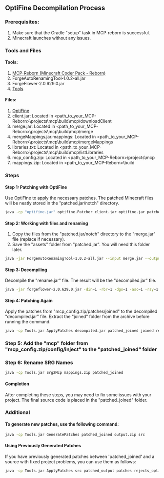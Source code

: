 ## OptiFine Decompilation Process

### Prerequisites:

1. Make sure that the Gradle "setup" task in MCP-reborn is successful.
2. Minecraft launches without any issues.

### Tools and Files
#### Tools:
1. [MCP-Reborn (Minecraft Coder Pack - Reborn)](https://github.com/Hexeption/MCP-Reborn)
2. ForgeAutoRenamingTool-1.0.2-all.jar
3. ForgeFlower-2.0.629.0.jar
4. [Tools](https://github.com/0deans/Tools)
#### Files:
1. [OptiFine](https://www.optifine.net/downloads)
2. client.jar: Located in <path_to_your_MCP-Reborn>\projects\mcp\build\mcp\downloadClient
3. merge.jar: Located in <path_to_your_MCP-Reborn>\projects\mcp\build\mcp\merge
4. mergeMappings.jar.mappings: Located in <path_to_your_MCP-Reborn>\projects\mcp\build\mcp\mergeMappings
5. libraries.txt: Located in <path_to_your_MCP-Reborn>\projects\mcp\build\mcp\listLibraries
6. mcp_config.zip: Located in <path_to_your_MCP-Reborn>\projects\mcp
7. mappings.zip: Located in <path_to_your_MCP-Reborn>\build

### Steps
#### Step 1: Patching with OptiFine

Use OptiFine to apply the necessary patches. The patched Minecraft files will be neatly stored in the "patched.jar/notch" directory.

```bash
java -cp "optifine.jar" optifine.Patcher client.jar optifine.jar patched.jar
```

#### Step 2: Working with files and renaming

1. Copy the files from the "patched.jar/notch" directory to the "merge.jar" file (replace if necessary).
2. Save the "assets" folder from "patched.jar". You will need this folder later.

```bash
java -jar ForgeAutoRenamingTool-1.0.2-all.jar --input merge.jar --output rename.jar --map mergeMappings.jar --cfg libraries.txt --ann-fix --ids-fix --src-fix --record-fix
```

#### Step 3: Decompiling

Decompile the "rename.jar" file. The result will be the "decompiled.jar" file.

```bash
java -jar forgeflower-2.0.629.0.jar -din=1 -rbr=1 -dgs=1 -asc=1 -rsy=1 -iec=1 -jvn=1 -isl=0 -iib=1 -bsm=1 -dcl=1 -log=TRACE -cfg libraries.txt rename.jar decompiled.jar
```

#### Step 4: Patching Again

Apply the patches from "mcp_config.zip/patches/joined" to the decompiled "decompiled.jar" file.
Extract the "joined" folder from the archive before running the command.

```bash
java -cp Tools.jar ApplyPatches decompiled.jar patched_joined joined rejects_joined
```

### Step 5: Add the "mcp" folder from "mcp_config.zip/config/inject" to the "patched_joined" folder

### Step 6: Rename SRG Names

```bash 
java -cp Tools.jar Srg2Mcp mappings.zip patched_joined
```

#### Completion

After completing these steps, you may need to fix some issues with your project.
The final source code is placed in the "patched_joined" folder.

### Additional
#### To generate new patches, use the following command:

```bash
java -cp Tools.jar GeneratePatches patched_joined output.zip src
```

#### Using Previously Generated Patches

If you have previously generated patches between 'patched_joined' and a source with fixed project problems, you can use them as follows:

```bash
java -cp Tools.jar ApplyPatches src patched_output patches rejects_optifine
```
